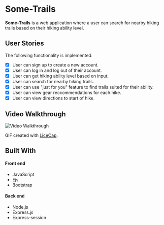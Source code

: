 # Some-Trails


**Some-Trails** is a web application where a user can search for nearby hiking trails based on their hiking ability level.



## User Stories

The following  functionality is implemented:

- [X] User can sign up to create a new account.
- [X] User can log in and log out of their account.
- [X] User can get hiking ability level based on input.
- [X] User can search for nearby hiking trails.
- [X] User can use "just for you" feature to find trails suited for their ability.
- [X] User can view gear reccommendations for each hike. 
- [X] User can view directions to start of hike.

## Video Walkthrough

<img src='https://i.imgur.com/yb3Vty3.gif' title='Video Walkthrough' width='' alt='Video Walkthrough' />

GIF created with [LiceCap](http://www.cockos.com/licecap/).

## Built With

<h4>Front end</h4>

<ul>
  <li>JavaScript</li>
  <li>Ejs</li>
  <li>Bootstrap</li>
</ul>

<h4>Back end</h4>

<ul>
  <li>Node.js
  <li>Express.js</li>
  <li>Express-session</li>
</ul>


